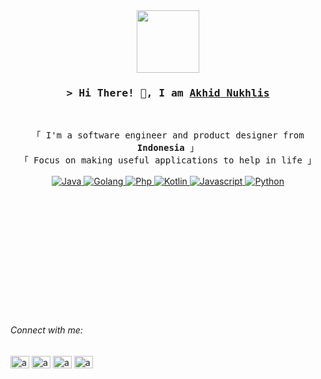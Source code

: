 <div id="header" align="center">
  <img src="https://media.giphy.com/media/M9gbBd9nbDrOTu1Mqx/giphy.gif" width="100"/>
</div>

<!-- Title -->
<h3 align="center">
        <samp>&gt; Hi There! 👋, I am
                <b><a target="_blank" href="https://www.linkedin.com/in/akhidnukhlis/">Akhid Nukhlis</a></b>
        </samp>
</h3>
<br>

<p align="center">
        <!-- Intro -->
        <samp>
                「 I'm a software engineer and product designer from <b>Indonesia</b> 」
                <br>
                「 Focus on making useful applications to help in life</b> 」
                <br>
                <br>
        </samp>
        <!-- Technologies -->
        <!-- Java -->
        <a href="https://github.com/akhidnukhlis/simple-crud-java-quarkus" target="_blank"><img alt="Java"
                        src="https://img.shields.io/badge/Java-ED8B00?style=for-the-badge&logo=java&logoColor=white">
        </a>
        <!-- Golang -->
        <a href="https://github.com/akhidnukhlis/simple-crud-golang-echo" target="_blank"><img alt="Golang"
                        src="https://img.shields.io/badge/Go-00ADD8?style=for-the-badge&logo=go&logoColor=white">
        </a>
        <!-- Php -->
        <a href="https://github.com/akhidnukhlis/simple-crud-restapi-codeigniter" target="_blank"><img alt="Php"
                        src="https://img.shields.io/badge/PHP-777BB4?style=for-the-badge&logo=php&logoColor=white">
        </a>
        <!-- Kotlin -->
        <a href="https://github.com/akhidnukhlis?tab=repositories" target="_blank"><img alt="Kotlin"
                        src="https://img.shields.io/badge/Kotlin-0095D5?&style=for-the-badge&logo=kotlin&logoColor=white">
        </a>
        <!-- Javascript -->
        <a href="https://github.com/akhidnukhlis?tab=repositories" target="_blank"><img alt="Javascript"
                        src="https://img.shields.io/badge/JavaScript-F7DF1E?style=for-the-badge&logo=javascript&logoColor=black">
        </a>
        <!-- Python -->
        <a href="https://github.com/akhidnukhlis?tab=repositories" target="_blank"><img alt="Python"
                        src="https://img.shields.io/badge/python-3670A0?style=for-the-badge&logo=python&logoColor=ffdd54">
        </a>
</p>


<br>
<br>
<br>
<br>
<br>
<br>
<br>
<br>
<br>
<br>
<br>


<h6 align="left">Connect with me:</h6>
<p align="left">
<a href="https://linkedin.com/in/akhidnukhlis" target="blank"><img align="center" src="https://raw.githubusercontent.com/rahuldkjain/github-profile-readme-generator/master/src/images/icons/Social/linked-in-alt.svg" alt="akhidnukhlis" height="20" width="30" /></a>
<a href="https://instagram.com/akhidnukhlis" target="blank"><img align="center" src="https://raw.githubusercontent.com/rahuldkjain/github-profile-readme-generator/master/src/images/icons/Social/instagram.svg" alt="akhidnukhlis" height="20" width="30" /></a>
<a href="https://dribbble.com/akhidnukhlis" target="blank"><img align="center" src="https://raw.githubusercontent.com/rahuldkjain/github-profile-readme-generator/master/src/images/icons/Social/dribbble.svg" alt="akhidnukhlis" height="20" width="30" /></a>
<a href="https://medium.com/@akhidnukhlis" target="blank"><img align="center" src="https://raw.githubusercontent.com/rahuldkjain/github-profile-readme-generator/master/src/images/icons/Social/medium.svg" alt="akhidnukhlis" height="20" width="30" /></a>
</p>
